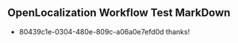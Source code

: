 ## OpenLocalization Workflow Test MarkDown
* 80439c1e-0304-480e-809c-a06a0e7efd0d thanks!

<!--HONumber=Aug16_HO3-->


